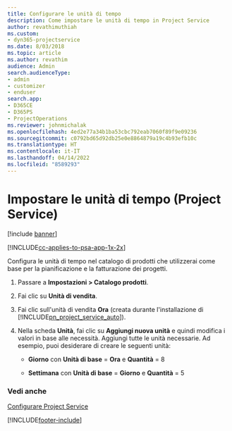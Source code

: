 ```yaml
---
title: Configurare le unità di tempo
description: Come impostare le unità di tempo in Project Service
author: revathimuthiah
ms.custom:
- dyn365-projectservice
ms.date: 8/03/2018
ms.topic: article
ms.author: revathim
audience: Admin
search.audienceType:
- admin
- customizer
- enduser
search.app:
- D365CE
- D365PS
- ProjectOperations
ms.reviewer: johnmichalak
ms.openlocfilehash: 4ed2e77a34b1ba53cbc792eab7060f89f9e09236
ms.sourcegitcommit: c0792bd65d92db25e0e8864879a19c4b93efb10c
ms.translationtype: HT
ms.contentlocale: it-IT
ms.lasthandoff: 04/14/2022
ms.locfileid: "8589293"
---
```

# <a name="set-up-time-units-project-service"></a>Impostare le unità di tempo (Project Service)

[!include [banner](../includes/psa-now-project-operations.md)]

[!INCLUDE[cc-applies-to-psa-app-1x-2x](../includes/cc-applies-to-psa-app-1x-2x.md)]

Configura le unità di tempo nel catalogo di prodotti che utilizzerai come base per la pianificazione e la fatturazione dei progetti.  
  
1. Passare a **Impostazioni > Catalogo prodotti**.  
  
2. Fai clic su **Unità di vendita**.  
  
3. Fai clic sull'unità di vendita **Ora** (creata durante l'installazione di [!INCLUDE[pn_project_service_auto](../includes/pn-project-service-auto.md)]).  
  
4. Nella scheda **Unità**, fai clic su **Aggiungi nuova unità** e quindi modifica i valori in base alle necessità. Aggiungi tutte le unità necessarie. Ad esempio, puoi desiderare di creare le seguenti unità:  
  
   - **Giorno** con **Unità di base** = **Ora** e **Quantità** = 8  
  
   - **Settimana** con **Unità di base** = **Giorno** e **Quantità** = 5  
  
### <a name="see-also"></a>Vedi anche  
 [Configurare Project Service](../psa/configure.md)


[!INCLUDE[footer-include](../includes/footer-banner.md)]
